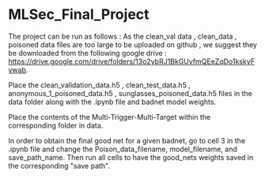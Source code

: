 # MLSec_Final_Project

The project can be run as follows :
As the clean_val data , clean_data , poisoned data files are too large to be uploaded on github , 
we suggest they be downloaded from  the following google drive : https://drive.google.com/drive/folders/13o2ybRJ1BkGUvfmQEeZqDo1kskyFywab.

Place the clean_validation_data.h5 , clean_test_data.h5 , anonymous_1_poisoned_data.h5 , sunglasses_poisoned_data.h5 files in the data folder along with the .ipynb file and badnet model weights. 

Place the contents of the Multi-Trigger-Multi-Target within the corresponding folder in data.

In order to obtain the final good net for a given badnet, go to cell 3 in the .ipynb file and change the Poison_data_filename, model_filename, and save_path_name. 
Then run all cells to have the good_nets weights saved in the corresponding "save path".
